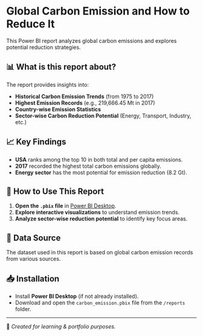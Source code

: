 # Global Carbon Emission and How to Reduce It

This Power BI report analyzes global carbon emissions and explores potential reduction strategies. 

## 📊 What is this report about?

The report provides insights into:
- **Historical Carbon Emission Trends** (from 1975 to 2017)
- **Highest Emission Records** (e.g., 219,666.45 Mt in 2017)
- **Country-wise Emission Statistics**
- **Sector-wise Carbon Reduction Potential** (Energy, Transport, Industry, etc.)

## 📈 Key Findings

- **USA** ranks among the top 10 in both total and per capita emissions.
- **2017** recorded the highest total carbon emissions globally.
- **Energy sector** has the most potential for emission reduction (8.2 Gt).

## 📂 How to Use This Report

1. **Open the `.pbix` file** in [Power BI Desktop](https://powerbi.microsoft.com/).
2. **Explore interactive visualizations** to understand emission trends.
3. **Analyze sector-wise reduction potential** to identify key focus areas.

## 📌 Data Source

The dataset used in this report is based on global carbon emission records from various sources.

## 📥 Installation

- Install **Power BI Desktop** (if not already installed).
- Download and open the `carbon_emission.pbix` file from the `/reports` folder.

---

📍 *Created for learning & portfolio purposes.*
